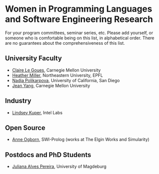 # Women in Programming Languages and Software Engineering Research
For your program committees, seminar series, etc. Please add yourself, or someone who is comfortable being on this list, in alphabetical order. There are no guarantees about the comprehensiveness of this list.

## University Faculty
* [Claire Le Goues](http://www.clairelegoues.com), Carnegie Mellon University
* [Heather Miller](https://twitter.com/heathercmiller), Northeastern University, EPFL
* [Nadia Polikarpova](http://people.csail.mit.edu/polikarn/), University of California, San Diego
* [Jean Yang](http://jeanyang.com), Carnegie Mellon University

## Industry

 * [Lindsey Kuper](http://composition.al), Intel Labs

## Open Source

 * [Anne Ogborn](http://theelginworks.com), SWI-Prolog (works at The Elgin Works and Simularity)
 
## Postdocs and PhD Students
* [Juliana Alves Pereira](http://wwwiti.cs.uni-magdeburg.de/~jualves/), University of Magdeburg
